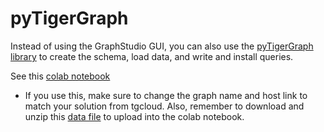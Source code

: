 # pyTigerGraph

Instead of using the GraphStudio GUI, you can also use the [pyTigerGraph library](https://pytigergraph.github.io/pyTigerGraph/GettingStarted/) to create the schema, load data, and write and install queries. 

See this [colab notebook](https://colab.research.google.com/drive/1iikZfPBzjFyi444kRW9CdHkuUYfWY5r_?usp=sharing)

* If you use this, make sure to change the graph name and host link to match your solution from tgcloud. Also, remember to download and unzip this [data file](https://github.com/mckenzie-steenson/amazon-app/blob/master/Amazon_Products_Reviews.csv.zip) to upload into the colab notebook.
